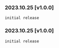### 2023.10.25 [v1.0.0]

```
initial release
```

### 2023.10.25 [v1.0.0]

```
initial release
```

